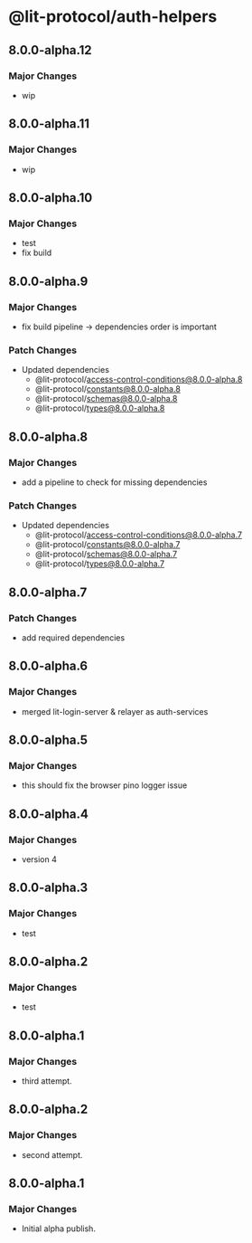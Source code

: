 # @lit-protocol/auth-helpers

## 8.0.0-alpha.12

### Major Changes

- wip

## 8.0.0-alpha.11

### Major Changes

- wip

## 8.0.0-alpha.10

### Major Changes

- test
- fix build

## 8.0.0-alpha.9

### Major Changes

- fix build pipeline -> dependencies order is important

### Patch Changes

- Updated dependencies
  - @lit-protocol/access-control-conditions@8.0.0-alpha.8
  - @lit-protocol/constants@8.0.0-alpha.8
  - @lit-protocol/schemas@8.0.0-alpha.8
  - @lit-protocol/types@8.0.0-alpha.8

## 8.0.0-alpha.8

### Major Changes

- add a pipeline to check for missing dependencies

### Patch Changes

- Updated dependencies
  - @lit-protocol/access-control-conditions@8.0.0-alpha.7
  - @lit-protocol/constants@8.0.0-alpha.7
  - @lit-protocol/schemas@8.0.0-alpha.7
  - @lit-protocol/types@8.0.0-alpha.7

## 8.0.0-alpha.7

### Patch Changes

- add required dependencies

## 8.0.0-alpha.6

### Major Changes

- merged lit-login-server & relayer as auth-services

## 8.0.0-alpha.5

### Major Changes

- this should fix the browser pino logger issue

## 8.0.0-alpha.4

### Major Changes

- version 4

## 8.0.0-alpha.3

### Major Changes

- test

## 8.0.0-alpha.2

### Major Changes

- test

## 8.0.0-alpha.1

### Major Changes

- third attempt.

## 8.0.0-alpha.2

### Major Changes

- second attempt.

## 8.0.0-alpha.1

### Major Changes

- Initial alpha publish.
